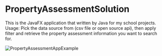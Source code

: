 # PropertyAssessmentSolution

This is the JavaFX application that written by Java for my school projects.
Usage: Pick the data source from (csv file or open source api), then apply filter and retrieve the property assessment information you want to search for.

![PropertyAssessmentAppExample](https://user-images.githubusercontent.com/39140744/167510108-83ad0e4c-0385-4329-be3b-dfc39d9dd9a5.png)
